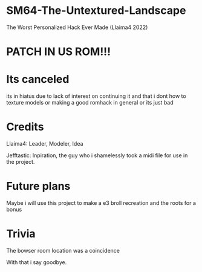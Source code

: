 # SM64-The-Untextured-Landscape
The Worst Personalized Hack Ever Made (Llaima4 2022)
# PATCH IN US ROM!!!

# Its canceled
its in hiatus due to lack of interest on continuing it and that i dont how to texture models or making a good romhack in general or its just bad
# Credits
Llaima4: Leader, Modeler, Idea

Jefftastic: Inpiration, the guy who i shamelessly took a midi file for use in the project.
# Future plans
Maybe i will use this project to make a e3 broll recreation and the roots for a bonus
# Trivia
The bowser room location was a coincidence


With that i say goodbye.



